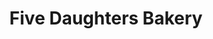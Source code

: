 ---
title: "Five Daughters Bakery"
url: /nashville/five-daughters-bakery-eastland-avenue/
shop: bakery
---
